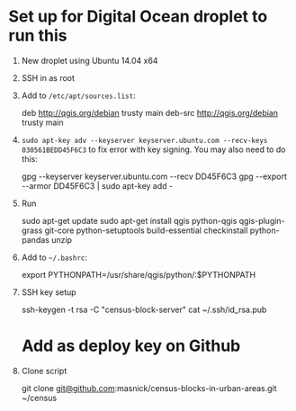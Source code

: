 # Set up for Digital Ocean droplet to run this

1. New droplet using Ubuntu 14.04 x64
2. SSH in as root
3. Add to `/etc/apt/sources.list`:

    deb     http://qgis.org/debian trusty main
    deb-src http://qgis.org/debian trusty main

4. `sudo apt-key adv --keyserver keyserver.ubuntu.com --recv-keys 030561BEDD45F6C3` to fix error with key signing. You may also need to do this:

    gpg --keyserver keyserver.ubuntu.com --recv DD45F6C3
    gpg --export --armor DD45F6C3 | sudo apt-key add -

5. Run 

    sudo apt-get update
    sudo apt-get install qgis python-qgis qgis-plugin-grass git-core python-setuptools build-essential checkinstall python-pandas unzip

6. Add to `~/.bashrc`:

    export PYTHONPATH=/usr/share/qgis/python/:$PYTHONPATH

7. SSH key setup

    ssh-keygen -t rsa -C "census-block-server"
    cat ~/.ssh/id_rsa.pub

    # Add as deploy key on Github

8. Clone script

    git clone git@github.com:masnick/census-blocks-in-urban-areas.git ~/census
